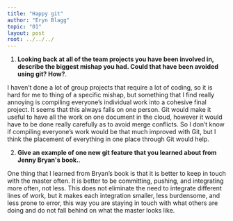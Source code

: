 ```yaml
---
title: "Happy git"
author: "Eryn Blagg"
topic: "01"
layout: post
root: ../../../
---
```




1. **Looking back at all of the team projects you have been involved in, describe the biggest mishap you had. Could that have been avoided using git? How?**. 

I haven’t done a lot of group projects that require a lot of coding, so it is hard for me to thing of a specific mishap, but something that I find really annoying is compiling everyone’s individual work into a cohesive final project. It seems that this always falls on one person. Git would make it useful to have all the work on one document in the cloud, however it would have to be done really carefully as to avoid merge conflicts. So I don’t know if compiling everyone’s work would be that much improved with Git, but I think the placement of everything in one place through Git would help. 

2. **Give an example of one new git feature that you learned about from Jenny Bryan's book.**.

One thing that I learned from Bryan’s book is that it is better to keep in touch with the master often. It is better to be committing, pushing, and integrating more often, not less. This does not eliminate the need to integrate different lines of work, but it makes each integration smaller, less burdensome, and less prone to error, this way you are staying in touch with what others are doing and do not fall behind on what the master looks like. 
